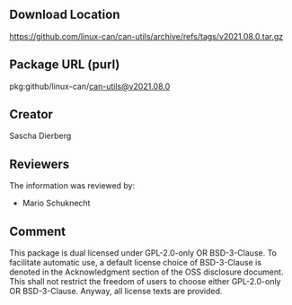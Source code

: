 ## Download Location

https://github.com/linux-can/can-utils/archive/refs/tags/v2021.08.0.tar.gz

## Package URL (purl)

pkg:github/linux-can/can-utils@v2021.08.0

## Creator

Sascha Dierberg

## Reviewers

The information was reviewed by:

* Mario Schuknecht

## Comment

This package is dual licensed under GPL-2.0-only OR BSD-3-Clause. To facilitate automatic use, a default license choice of BSD-3-Clause is denoted in the Acknowledgment section of the OSS disclosure document. This shall not restrict the freedom of users to choose either GPL-2.0-only OR BSD-3-Clause. Anyway, all license texts are provided.